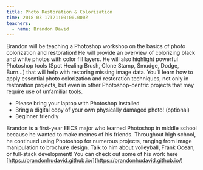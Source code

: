 ```yaml
---
title: Photo Restoration & Colorization
time: 2018-03-17T21:00:00.000Z
teachers:
  - name: Brandon David
---
```


Brandon will be teaching a Photoshop workshop on the basics of photo colorization and restoration! He will provide an overview of colorizing black and white photos with color fill layers. He will also highlight powerful Photoshop tools (Spot Healing Brush, Clone Stamp, Smudge, Dodge, Burn...) that will help with restoring missing image data. You’ll learn how to apply essential photo colorization and restoration techniques, not only in restoration projects, but even in other Photoshop-centric projects that may require use of unfamiliar tools.

- Please bring your laptop with Photoshop installed
- Bring a digital copy of your own physically damaged photo! (optional)
- Beginner friendly

Brandon is a first-year EECS major who learned Photoshop in middle school because he wanted to make memes of his friends. Throughout high school, he continued using Photoshop for numerous projects, ranging from image manipulation to brochure design. Talk to him about volleyball, Frank Ocean, or full-stack development! You can check out some of his work
here [https://brandonhudavid.github.io/](https://brandonhudavid.github.io/)

